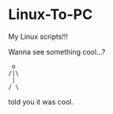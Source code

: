 # Linux-To-PC
My Linux scripts!!! 

Wanna see something cool...?


    
     o
    /|\
     |
    / \
   
   
   told you it was cool.
